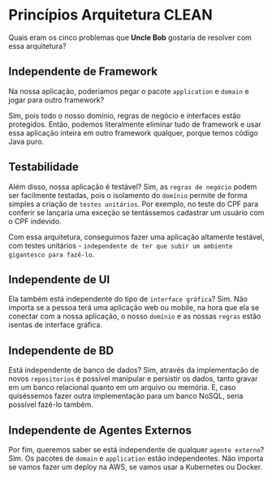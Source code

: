 # Princípios Arquitetura CLEAN

Quais eram os cinco problemas que **Uncle Bob** gostaria de resolver com essa arquitetura?

## Independente de Framework

Na nossa aplicação, poderíamos pegar o pacote `application` e `domain` e jogar para outro framework?

Sim, pois todo o nosso domínio, regras de negócio e interfaces estão protegidos. Então, podemos literalmente eliminar tudo de framework e usar essa aplicação inteira em outro framework qualquer, porque temos código Java puro.

## Testabilidade

Além disso, nossa aplicação é testável? Sim, as `regras de negócio` podem ser facilmente testadas, pois o isolamento do `domínio`
permite de forma simples a criação de `testes unitários`. Por exemplo, no teste do CPF para conferir se lançaria uma exceção se tentássemos cadastrar um usuário com o CPF indevido.

Com essa arquitetura, conseguimos fazer uma aplicação altamente testável, com testes unitários - `independente de ter que subir um ambiente gigantesco para fazê-lo`.

## Independente de UI

Ela também está independente do tipo de `interface gráfica`? Sim. 
Não importa se a pessoa terá uma aplicação web ou mobile, na hora que ela se conectar com a nossa aplicação, o nosso `domínio` e as nossas `regras` estão isentas de interface gráfica.

## Independente de BD

Está independente de banco de dados? Sim, através da implementação de novos `repositorios` é possível manipular e persistir os dados, tanto gravar em um banco relacional quanto em um arquivo ou memória. E, caso quiséssemos fazer outra implementação para um banco NoSQL, seria possível fazê-lo também.

## Independente de Agentes Externos

Por fim, queremos saber se está independente de qualquer `agente externo`? Sim. Os pacotes de `domain` e `application` estão independentes. Não importa se vamos fazer um deploy na AWS, se vamos usar a Kubernetes ou Docker.